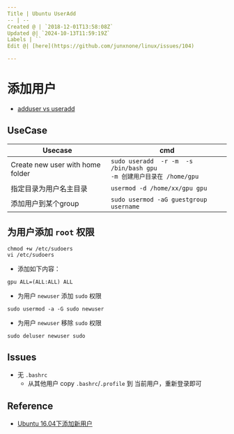 ```yaml
---
Title | Ubuntu UserAdd
-- | --
Created @ | `2018-12-01T13:58:08Z`
Updated @| `2024-10-13T11:59:19Z`
Labels | ``
Edit @| [here](https://github.com/junxnone/linux/issues/104)

---
```

# 添加用户


- [adduser vs useradd](./0069_Tools_OS_adduser)

## UseCase

Usecase | cmd
-- | --
Create new user with home folder | `sudo useradd  -r -m  -s /bin/bash gpu` <br>`-m 创建用户目录在 /home/gpu`
指定目录为用户名主目录 | `usermod -d /home/xx/gpu gpu`
添加用户到某个group | `sudo usermod -aG guestgroup username`


## 为用户添加 `root` 权限

```
chmod +w /etc/sudoers 
vi /etc/sudoers 
```
- 添加如下内容：
```
gpu ALL=(ALL:ALL) ALL
```

- 为用户 `newuser` 添加 `sudo` 权限
```
sudo usermod -a -G sudo newuser
```

- 为用户 `newuser` 移除 `sudo` 权限
```
sudo deluser newuser sudo
```

## Issues 

- 无 `.bashrc`
  - 从其他用户 copy `.bashrc`/`.profile` 到 当前用户，重新登录即可

## Reference
- [Ubuntu 16.04下添加新用户](https://www.linuxidc.com/Linux/2017-04/142690.htm)


